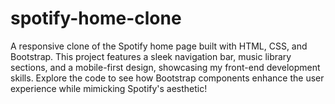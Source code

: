 # spotify-home-clone
A responsive clone of the Spotify home page built with HTML, CSS, and Bootstrap. This project features a sleek navigation bar, music library sections, and a mobile-first design, showcasing my front-end development skills. Explore the code to see how Bootstrap components enhance the user experience while mimicking Spotify's aesthetic!
